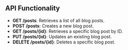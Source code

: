 ## API Functionality
- **GET /posts**: Retrieves a list of all blog posts.
- **POST /posts**: Creates a new blog post.
- **GET /posts/{id}**: Retrieves a specific blog post by ID.
- **PUT /posts/{id}**: Updates an existing blog post.
- **DELETE /posts/{id}**: Deletes a specific blog post.
